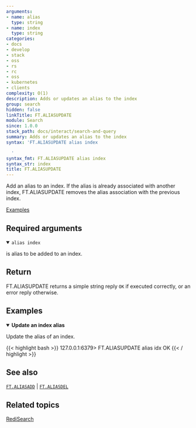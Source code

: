 ```yaml
---
arguments:
- name: alias
  type: string
- name: index
  type: string
categories:
- docs
- develop
- stack
- oss
- rs
- rc
- oss
- kubernetes
- clients
complexity: O(1)
description: Adds or updates an alias to the index
group: search
hidden: false
linkTitle: FT.ALIASUPDATE
module: Search
since: 1.0.0
stack_path: docs/interact/search-and-query
summary: Adds or updates an alias to the index
syntax: 'FT.ALIASUPDATE alias index

  '
syntax_fmt: FT.ALIASUPDATE alias index
syntax_str: index
title: FT.ALIASUPDATE
---
```


Add an alias to an index. If the alias is already associated with another
index, FT.ALIASUPDATE removes the alias association with the previous index.

[Examples](#examples)

## Required arguments

<details open>
<summary><code>alias index</code></summary>

is alias to be added to an index.
</details>

## Return

FT.ALIASUPDATE returns a simple string reply `OK` if executed correctly, or an error reply otherwise.

## Examples

<details open>
<summary><b>Update an index alias</b></summary>

Update the alias of an index.

{{< highlight bash >}}
127.0.0.1:6379> FT.ALIASUPDATE alias idx
OK
{{< / highlight >}}

## See also

[`FT.ALIASADD`](/commands/ft.aliasadd) | [`FT.ALIASDEL`](/commands/ft.aliasdel) 

## Related topics

[RediSearch](/docs/stack/search)